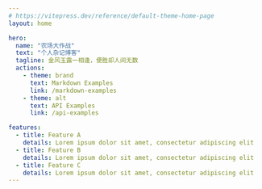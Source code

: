 ```yaml
---
# https://vitepress.dev/reference/default-theme-home-page
layout: home

hero:
  name: "农场大作战"
  text: "个人杂记博客"
  tagline: 金风玉露一相逢，便胜却人间无数
  actions:
    - theme: brand
      text: Markdown Examples
      link: /markdown-examples
    - theme: alt
      text: API Examples
      link: /api-examples

features:
  - title: Feature A
    details: Lorem ipsum dolor sit amet, consectetur adipiscing elit
  - title: Feature B
    details: Lorem ipsum dolor sit amet, consectetur adipiscing elit
  - title: Feature C
    details: Lorem ipsum dolor sit amet, consectetur adipiscing elit
---
```


